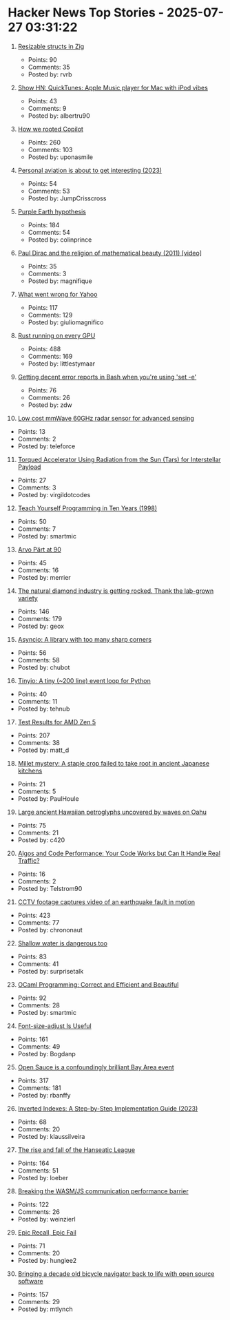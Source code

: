# Hacker News Top Stories - 2025-07-27 03:31:22

1. [Resizable structs in Zig](https://tristanpemble.com/resizable-structs-in-zig/)
   - Points: 90
   - Comments: 35
   - Posted by: rvrb

2. [Show HN: QuickTunes: Apple Music player for Mac with iPod vibes](https://furnacecreek.org/quicktunes/)
   - Points: 43
   - Comments: 9
   - Posted by: albertru90

3. [How we rooted Copilot](https://research.eye.security/how-we-rooted-copilot/)
   - Points: 260
   - Comments: 103
   - Posted by: uponasmile

4. [Personal aviation is about to get interesting (2023)](https://www.elidourado.com/p/personal-aviation)
   - Points: 54
   - Comments: 53
   - Posted by: JumpCrisscross

5. [Purple Earth hypothesis](https://en.wikipedia.org/wiki/Purple_Earth_hypothesis)
   - Points: 184
   - Comments: 54
   - Posted by: colinprince

6. [Paul Dirac and the religion of mathematical beauty (2011) [video]](https://www.youtube.com/watch?v=jPwo1XsKKXg)
   - Points: 35
   - Comments: 3
   - Posted by: magnifique

7. [What went wrong for Yahoo](https://dfarq.homeip.net/what-went-wrong-for-yahoo/)
   - Points: 117
   - Comments: 129
   - Posted by: giuliomagnifico

8. [Rust running on every GPU](https://rust-gpu.github.io/blog/2025/07/25/rust-on-every-gpu/)
   - Points: 488
   - Comments: 169
   - Posted by: littlestymaar

9. [Getting decent error reports in Bash when you're using 'set -e'](https://utcc.utoronto.ca/~cks/space/blog/programming/BashGoodSetEReports)
   - Points: 76
   - Comments: 26
   - Posted by: zdw

10. [Low cost mmWave 60GHz radar sensor for advanced sensing](https://www.infineon.com/part/BGT60TR13C)
   - Points: 13
   - Comments: 2
   - Posted by: teleforce

11. [Torqued Accelerator Using Radiation from the Sun (Tars) for Interstellar Payload](https://arxiv.org/abs/2507.17615)
   - Points: 27
   - Comments: 3
   - Posted by: virgildotcodes

12. [Teach Yourself Programming in Ten Years (1998)](https://norvig.com/21-days.html)
   - Points: 50
   - Comments: 7
   - Posted by: smartmic

13. [Arvo Pärt at 90](https://www.theguardian.com/music/2025/jul/24/the-god-of-small-things-celebrating-arvo-part-at-90)
   - Points: 45
   - Comments: 16
   - Posted by: merrier

14. [The natural diamond industry is getting rocked. Thank the lab-grown variety](https://www.cbc.ca/news/business/lab-grown-diamonds-1.7592336)
   - Points: 146
   - Comments: 179
   - Posted by: geox

15. [Asyncio: A library with too many sharp corners](https://sailor.li/asyncio)
   - Points: 56
   - Comments: 58
   - Posted by: chubot

16. [Tinyio: A tiny (~200 line) event loop for Python](https://github.com/patrick-kidger/tinyio)
   - Points: 40
   - Comments: 11
   - Posted by: tehnub

17. [Test Results for AMD Zen 5](https://www.agner.org/forum/viewtopic.php?t=287&start=10)
   - Points: 207
   - Comments: 38
   - Posted by: matt_d

18. [Millet mystery: A staple crop failed to take root in ancient Japanese kitchens](https://phys.org/news/2025-07-millet-mystery-staple-crop-root.html)
   - Points: 21
   - Comments: 5
   - Posted by: PaulHoule

19. [Large ancient Hawaiian petroglyphs uncovered by waves on Oahu](https://www.sfgate.com/hawaii/article/hawaii-petroglyphs-uncovered-20780579.php)
   - Points: 75
   - Comments: 21
   - Posted by: c420

20. [Algos and Code Performance: Your Code Works but Can It Handle Real Traffic?](https://beon.tech/blog/optimizing-algorithms-code-performance)
   - Points: 16
   - Comments: 2
   - Posted by: Telstrom90

21. [CCTV footage captures video of an earthquake fault in motion](https://www.smithsonianmag.com/smart-news/cctv-footage-captures-the-first-ever-video-of-an-earthquake-fault-in-motion-shining-a-rare-light-on-seismic-dynamics-180987034/)
   - Points: 423
   - Comments: 77
   - Posted by: chrononaut

22. [Shallow water is dangerous too](https://www.jefftk.com/p/shallow-water-is-dangerous-too)
   - Points: 83
   - Comments: 41
   - Posted by: surprisetalk

23. [OCaml Programming: Correct and Efficient and Beautiful](https://cs3110.github.io/textbook/cover.html)
   - Points: 92
   - Comments: 28
   - Posted by: smartmic

24. [Font-size-adjust Is Useful](https://matklad.github.io/2025/07/16/font-size-adjust.html)
   - Points: 161
   - Comments: 49
   - Posted by: Bogdanp

25. [Open Sauce is a confoundingly brilliant Bay Area event](https://www.jeffgeerling.com/blog/2025/open-sauce-confoundingly-brilliant-bay-area-event)
   - Points: 317
   - Comments: 181
   - Posted by: rbanffy

26. [Inverted Indexes: A Step-by-Step Implementation Guide (2023)](https://www.chashnikov.dev/post/inverted-indexes-a-step-by-step-implementation-guide)
   - Points: 68
   - Comments: 20
   - Posted by: klaussilveira

27. [The rise and fall of the Hanseatic League](https://worksinprogress.co/issue/the-rise-and-fall-of-the-hanseatic-league/)
   - Points: 164
   - Comments: 51
   - Posted by: loeber

28. [Breaking the WASM/JS communication performance barrier](https://github.com/ealmloff/sledgehammer_bindgen)
   - Points: 122
   - Comments: 26
   - Posted by: weinzierl

29. [Epic Recall, Epic Fail](https://taipology.substack.com/p/epic-recall-epic-fail)
   - Points: 71
   - Comments: 20
   - Posted by: hunglee2

30. [Bringing a decade old bicycle navigator back to life with open source software](https://raymii.org/s/blog/Bringing_a_Decade_Old_Bicycle_Navigator_Back_to_Life_with_Open_Source_Software_and_DOOM.html)
   - Points: 157
   - Comments: 29
   - Posted by: mtlynch

